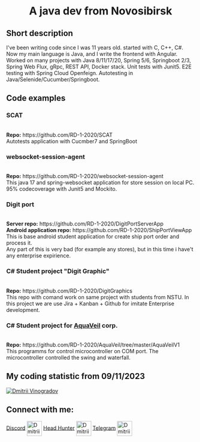 <h1 align="center">A java dev from Novosibirsk</h1>
<h2>Short description</h2>
<p align="left">
    I've been writing code since I was 11 years old. started with C, C++, C#. Now my main language is Java, and I
    write the frontend with Angular. Worked on many projects with Java 8/11/17/20, Spring 5/6, Springboot 2/3,
    Spring Web Flux, gRpc, REST API, Docker stack. Unit tests with Junit5. E2E testing with Spring Cloud Openfeign.
    Autotesting in Java/Selenide/Cucumber/Springboot.
</p>

<h2>Code examples</h2>
<p align="left">
<h3>SCAT</h3><br>
<strong>Repo:</strong> https://github.com/RD-1-2020/SCAT <br>
Autotests application with Cucmber7 and SpringBoot

<h3>websocket-session-agent</h3><br>
<strong>Repo:</strong> https://github.com/RD-1-2020/websocket-session-agent <br>
This java 17 and spring-websocket application for store session on local PC. <br>
95% codecoverage with Junit5 and Mockito.

<h3>Digit port</h3><br>
<strong>Server repo:</strong> https://github.com/RD-1-2020/DigitPortServerApp <br>
<strong>Android application repo:</strong> https://github.com/RD-1-2020/ShipPortViewApp <br>
This is base android student application for create ship port order and process it. <br>
Any part of this is very bad (for example any stores), but in this time i have't any enterprise expirience.

<h3>C# Student project "Digit Graphic"</h3><br>
<strong>Repo:</strong> https://github.com/RD-1-2020/DigitGraphics <br>
This repo with comand work on same project with students from NSTU. In this project we are use Jira + Kanban +
Github for imitate Enterprise development.

<h3>C# Student project for <a href="https://www.youtube.com/channel/UCAJ03fRNb23SRhHpaJhNe4Q">AquaVeil</a> corp.</h3><br>
<strong>Repo:</strong> https://github.com/RD-1-2020/AquaVeil/tree/master/AquaVeilV1 <br>
This programms for control microcontroller on COM port. The microcontroller controlled the swing and waterfall.

</p>

<h2>My coding statistic from 09/11/2023</h2>
<a href="https://wakatime.com/@azurecloud">
    <img src="https://github-readme-stats.vercel.app/api/wakatime?username=azurecloud&layout=compact&theme=dark"
         alt="Dmitrii Vinogradov">
</a>

<h2 align="left">Connect with me:</h2>

<p align="left">
<p>
    <a href="https://discord.gg/_azurecloud" target="blank">Discord</a>
    <img align="center"
         src="https://raw.githubusercontent.com/rahuldkjain/github-profile-readme-generator/master/src/images/icons/Social/discord.svg"
         alt="Dmitrii Vinogradov" height="40" width="40"/>
    <a href="https://novosibirsk.hh.ru/applicant/resumes/view?resume=78c83a46ff0c661a220039ed1f496c48515676"
       target="blank">Head Hunter</a>
    <img align="center"
         src="https://github.com/RD-1-2020/RD-1-2020/assets/66185626/18f65e25-b421-4ebb-8f80-1eed02c50fda"
         alt="Dmitrii Vinogradov" height="40" width="40"/>
    <a href="https://t.me/DmitriiAzureCloud" target="blank">Telegram</a>
    <img align="center"
         src="https://github.com/RD-1-2020/RD-1-2020/assets/66185626/dc48153c-b756-430b-8ac4-27bd4088f1b7"
         alt="Dmitrii Vinogradov" height="40" width="40"/>
</p>
</p>
